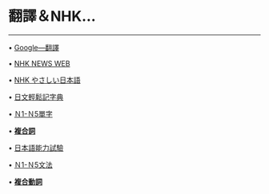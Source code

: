 # 翻譯＆NHK…

---

• [Google—翻譯](https://translate.google.com.tw/?hl=zh-TW&sl=ja&tl=zh-TW&op=translate)

• [NHK NEWS WEB](https://www3.nhk.or.jp/news/)

• [NHK やさしい日本語](https://www.nhk.or.jp/lesson/en/lessons/)

• [日文輕鬆記字典](https://memodict.com/)

• [Ｎ1-Ｎ5單字](https://www.sigure.tw/learn-japanese/vocabulary/n5/)

• ****[複合詞](https://home.gamer.com.tw/creationDetail.php?sn=5386428)****

• [日本語能力試驗](https://www.jlpt.jp/tw/samples/forlearners.html)

• [Ｎ1-Ｎ5文法](https://www.sigure.tw/learn-japanese/grammar/n5/)

• [****複合動詞****](https://www.sigure.tw/learn-japanese/grammar/n4/34.php)